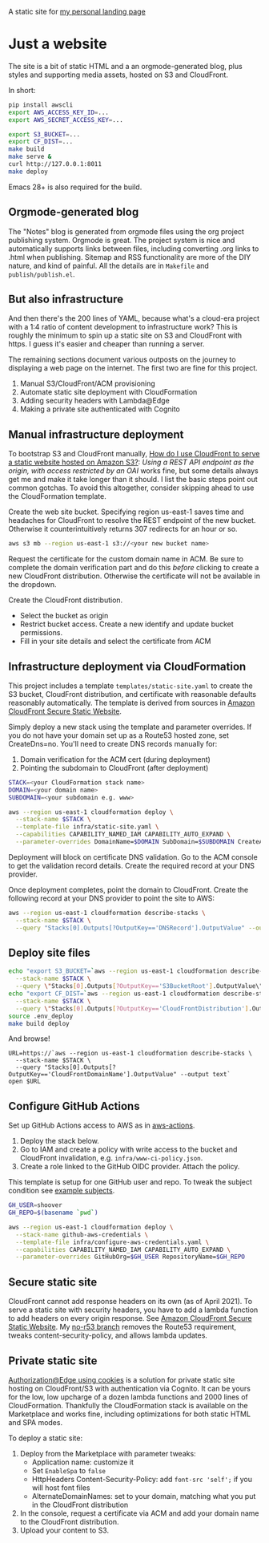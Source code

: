 A static site for [my personal landing page](https://shawnhoover.dev)

# Just a website

The site is a bit of static HTML and a an orgmode-generated blog, plus styles
and supporting media assets, hosted on S3 and CloudFront.

In short:

```sh
pip install awscli
export AWS_ACCESS_KEY_ID=...
export AWS_SECRET_ACCESS_KEY=...

export S3_BUCKET=...
export CF_DIST=...
make build
make serve &
curl http://127.0.0.1:8011
make deploy
```

Emacs 28+ is also required for the build.

## Orgmode-generated blog

The "Notes" blog is generated from orgmode files using the org project
publishing system. Orgmode is great. The project system is nice and
automatically supports links between files, including converting .org links to
.html when publishing. Sitemap and RSS functionality are more of the DIY nature,
and kind of painful. All the details are in `Makefile` and
`publish/publish.el`.

## But also infrastructure

And then there's the 200 lines of YAML, because what's a cloud-era project with
a 1:4 ratio of content development to infrastructure work? This is roughly the
minimum to spin up a static site on S3 and CloudFront with https. I guess it's
easier and cheaper than running a server.

The remaining sections document various outposts on the journey to displaying a
web page on the internet. The first two are fine for this project.

1. Manual S3/CloudFront/ACM provisioning
1. Automate static site deployment with CloudFormation
1. Adding security headers with Lambda@Edge
1. Making a private site authenticated with Cognito

## Manual infrastructure deployment

To bootstrap S3 and CloudFront manually, [How do I use CloudFront to serve a
static website hosted on Amazon S3?](https://aws.amazon.com/premiumsupport/knowledge-center/cloudfront-serve-static-website/):
*Using a REST API endpoint as the origin, with access restricted by an
OAI* works fine, but some details always get me and make it take
longer than it should. I list the basic steps point out common
gotchas. To avoid this altogether, consider skipping ahead to use the
CloudFormation template.

Create the web site bucket. Specifying region us-east-1 saves time and
headaches for CloudFront to resolve the REST endpoint of the new
bucket. Otherwise it counterintuitively returns 307 redirects for an
hour or so.

```sh
aws s3 mb --region us-east-1 s3://<your new bucket name>
```

Request the certificate for the custom domain name in ACM. Be sure to
complete the domain verification part and do this *before* clicking to
create a new CloudFront distribution. Otherwise the certificate will
not be available in the dropdown.

Create the CloudFront distribution.
- Select the bucket as origin
- Restrict bucket access. Create a new identify and update bucket
  permissions.
- Fill in your site details and select the certificate from ACM

## Infrastructure deployment via CloudFormation

This project includes a template `templates/static-site.yaml` to create the S3
bucket, CloudFront distribution, and certificate with reasonable defaults
reasonably automatically. The template is derived from sources in [Amazon
CloudFront Secure Static Website](https://github.com/aws-samples/amazon-cloudfront-secure-static-site).

Simply deploy a new stack using the template and parameter overrides. If you do
not have your domain set up as a Route53 hosted zone, set CreateDns=no. You'll
need to create DNS records manually for:
1. Domain verification for the ACM cert (during deployment)
2. Pointing the subdomain to CloudFront (after deployment)

```sh
STACK=<your CloudFormation stack name>
DOMAIN=<your domain name>
SUBDOMAIN=<your subdomain e.g. www>

aws --region us-east-1 cloudformation deploy \
  --stack-name $STACK \
  --template-file infra/static-site.yaml \
  --capabilities CAPABILITY_NAMED_IAM CAPABILITY_AUTO_EXPAND \
  --parameter-overrides DomainName=$DOMAIN SubDomain=$SUBDOMAIN CreateApex=yes CreateDns=no
```

Deployment will block on certificate DNS validation. Go to the ACM
console to get the validation record details. Create the required
record at your DNS provider.

Once deployment completes, point the domain to CloudFront. Create the following
record at your DNS provider to point the site to AWS:

```sh
aws --region us-east-1 cloudformation describe-stacks \
  --stack-name $STACK \
  --query "Stacks[0].Outputs[?OutputKey=='DNSRecord'].OutputValue" --output text
```

## Deploy site files

```sh
echo "export S3_BUCKET=`aws --region us-east-1 cloudformation describe-stacks \
  --stack-name $STACK \
  --query \"Stacks[0].Outputs[?OutputKey=='S3BucketRoot'].OutputValue\" --output text`" >> .env_deploy
echo "export CF_DIST=`aws --region us-east-1 cloudformation describe-stacks \
  --stack-name $STACK \
  --query \"Stacks[0].Outputs[?OutputKey=='CloudFrontDistribution'].OutputValue\" --output text`" >> .env_deploy
source .env_deploy
make build deploy
```

And browse!
```
URL=https://`aws --region us-east-1 cloudformation describe-stacks \
  --stack-name $STACK \
  --query "Stacks[0].Outputs[?OutputKey=='CloudFrontDomainName'].OutputValue" --output text`
open $URL
```

## Configure GitHub Actions

Set up GitHub Actions access to AWS as in
[aws-actions](https://github.com/aws-actions/configure-aws-credentials#sample-iam-oidc-cloudformation-template).

1. Deploy the stack below.
2. Go to IAM and create a policy with write access to the bucket and CloudFront invalidation,
   e.g. `infra/www-ci-policy.json`.
3. Create a role linked to the GitHub OIDC provider. Attach the policy.

This template is setup for one GitHub user and repo. To tweak the subject
condition see [example subjects](https://docs.github.com/en/actions/deployment/security-hardening-your-deployments/about-security-hardening-with-openid-connect#example-subject-claims).

```sh
GH_USER=shoover
GH_REPO=$(basename `pwd`)

aws --region us-east-1 cloudformation deploy \
  --stack-name github-aws-credentials \
  --template-file infra/configure-aws-credentials.yaml \
  --capabilities CAPABILITY_NAMED_IAM CAPABILITY_AUTO_EXPAND \
  --parameter-overrides GitHubOrg=$GH_USER RepositoryName=$GH_REPO
```

## Secure static site

CloudFront cannot add response headers on its own (as of April 2021).
To serve a static site with security headers, you have to add a lambda
function to add headers on every origin response. See [Amazon
CloudFront Secure Static
Website](https://github.com/aws-samples/amazon-cloudfront-secure-static-site).
My [no-r53
branch](https://github.com/shoover/amazon-cloudfront-secure-static-site/tree/no-r53)
removes the Route53 requirement, tweaks content-security-policy, and
allows lambda updates.

## Private static site

[Authorization@Edge using
cookies](https://github.com/aws-samples/cloudfront-authorization-at-edge)
is a solution for private static site hosting on CloudFront/S3 with
authentication via Cognito. It can be yours for the low, low upcharge
of a dozen lambda functions and 2000 lines of CloudFormation.
Thankfully the CloudFormation stack is available on the Marketplace
and works fine, including optimizations for both static HTML and SPA
modes.

To deploy a static site:

1. Deploy from the Marketplace with parameter tweaks:
   - Application name: customize it
   - Set `EnableSpa` to `false`
   - HttpHeaders Content-Security-Policy: add `font-src 'self';` if you will host font files
   - AlternateDomainNames: set to your domain, matching what you put
     in the CloudFront distribution
2. In the console, request a certificate via ACM and add your domain name to
   the CloudFront distribution.
3. Upload your content to S3.
